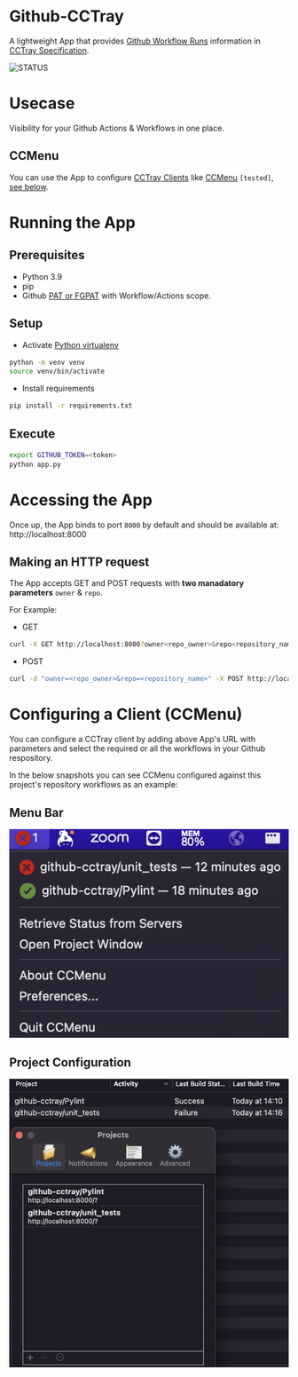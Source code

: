 # Github-CCTray

A lightweight App that provides [Github Workflow Runs](https://docs.github.com/en/rest/actions/workflow-runs?apiVersion=2022-11-28#list-workflow-runs-for-a-repository) information in [CCTray Specification](https://cctray.org/v1/).

![STATUS](https://github.com/mansab/github-cctray/actions/workflows/.github/workflows/pylint.yml/badge.svg)

# Usecase
Visibility for your Github Actions & Workflows in one place.

## CCMenu

You can use the App to configure [CCTray Clients](https://cctray.org/clients/) like [CCMenu](https://ccmenu.org/) `[tested]`, [see below](#configuring-a-client-ccmenu).
# Running the App

## Prerequisites

* Python 3.9
* pip
* Github [PAT or FGPAT](https://docs.github.com/en/authentication/keeping-your-account-and-data-secure/creating-a-personal-access-token) with Workflow/Actions scope.

## Setup

* Activate [Python virtualenv](https://python.land/virtual-environments/virtualenv)

```bash
python -m venv venv
source venv/bin/activate
```

* Install requirements

```bash
pip install -r requirements.txt
```

## Execute

```bash
export GITHUB_TOKEN=<token>
python app.py
```

# Accessing the App

Once up, the App binds to port `8000` by default and should be available at: http://localhost:8000

## Making an HTTP request

The App accepts GET and POST requests with **two manadatory parameters** `owner` & `repo`.

For Example:

* GET

```bash
curl -X GET http://localhost:8000?owner<repo_owner>&repo<repository_name>
```

* POST

```bash
curl -d "owner=<repo_owner>&repo=<repository_name>" -X POST http://localhost:8000
```

# Configuring a Client (CCMenu)

You can configure a CCTray client by adding above App's URL with parameters and select the required or all the workflows in your Github respository.

In the below snapshots you can see CCMenu configured against this project's repository workflows as an example:

## Menu Bar

<img src="./images/ccmenu_desktop_menu_bar.png?raw=true" />

## Project Configuration

<img src="./images/ccmenu_projects_configuration.png?raw=true" />
